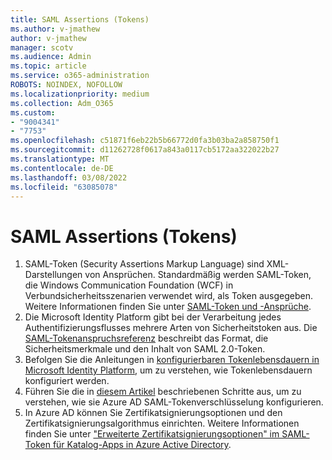 ```yaml
---
title: SAML Assertions (Tokens)
ms.author: v-jmathew
author: v-jmathew
manager: scotv
ms.audience: Admin
ms.topic: article
ms.service: o365-administration
ROBOTS: NOINDEX, NOFOLLOW
ms.localizationpriority: medium
ms.collection: Adm_O365
ms.custom:
- "9004341"
- "7753"
ms.openlocfilehash: c51871f6eb22b5b66772d0fa3b03ba2a858750f1
ms.sourcegitcommit: d11262728f0617a843a0117cb5172aa322022b27
ms.translationtype: MT
ms.contentlocale: de-DE
ms.lasthandoff: 03/08/2022
ms.locfileid: "63085078"
---
```

# <a name="saml-assertions-tokens"></a>SAML Assertions (Tokens)

1. SAML-Token (Security Assertions Markup Language) sind XML-Darstellungen von Ansprüchen. Standardmäßig werden SAML-Token, die Windows Communication Foundation (WCF) in Verbundsicherheitsszenarien verwendet wird, als Token ausgegeben. Weitere Informationen finden Sie unter [SAML-Token und -Ansprüche](https://docs.microsoft.com/dotnet/framework/wcf/feature-details/saml-tokens-and-claims).
2. Die Microsoft Identity Platform gibt bei der Verarbeitung jedes Authentifizierungsflusses mehrere Arten von Sicherheitstoken aus. Die [SAML-Tokenanspruchsreferenz](https://docs.microsoft.com/azure/active-directory/develop/reference-saml-tokens) beschreibt das Format, die Sicherheitsmerkmale und den Inhalt von SAML 2.0-Token.
3. Befolgen Sie die Anleitungen in [konfigurierbaren Tokenlebensdauern in Microsoft Identity Platform](https://docs.microsoft.com/azure/active-directory/develop/active-directory-configurable-token-lifetimes), um zu verstehen, wie Tokenlebensdauern konfiguriert werden.
4. Führen Sie die in [diesem Artikel](https://docs.microsoft.com/azure/active-directory/manage-apps/howto-saml-token-encryption) beschriebenen Schritte aus, um zu verstehen, wie sie Azure AD SAML-Tokenverschlüsselung konfigurieren.
5. In Azure AD können Sie Zertifikatsignierungsoptionen und den Zertifikatsignierungsalgorithmus einrichten. Weitere Informationen finden Sie unter ["Erweiterte Zertifikatsignierungsoptionen" im SAML-Token für Katalog-Apps in Azure Active Directory](https://docs.microsoft.com/azure/active-directory/manage-apps/certificate-signing-options).
